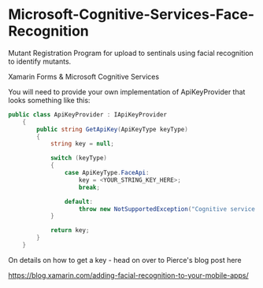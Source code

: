 # Microsoft-Cognitive-Services-Face-Recognition

Mutant Registration Program for upload to sentinals using facial recognition to identify mutants.

Xamarin Forms & Microsoft Cognitive Services

You will need to provide your own implementation of ApiKeyProvider that looks something like this:

```C#
public class ApiKeyProvider : IApiKeyProvider
    {
        public string GetApiKey(ApiKeyType keyType)
        {
            string key = null;

            switch (keyType)
            {
                case ApiKeyType.FaceApi:
                    key = <YOUR_STRING_KEY_HERE>;
                    break;

                default:
                    throw new NotSupportedException("Cognitive service not supported!");
            }

            return key;
        }
    }
```

On details on how to get a key - head on over to Pierce's blog post here

https://blog.xamarin.com/adding-facial-recognition-to-your-mobile-apps/

